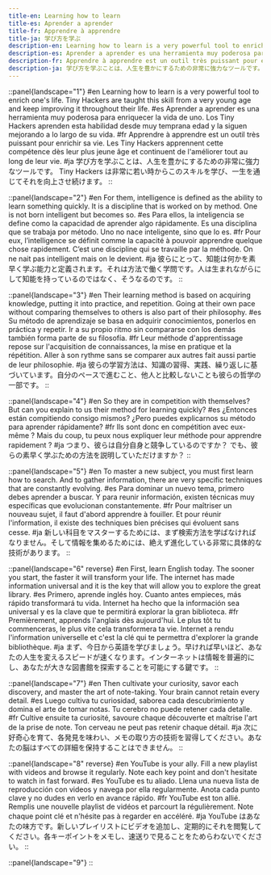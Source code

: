 ```yaml
---
title-en: Learning how to learn
title-es: Aprender a aprender
title-fr: Apprendre à apprendre
title-ja: 学び方を学ぶ
description-en: Learning how to learn is a very powerful tool to enrich one's life. Tiny Hackers are taught this skill from a very young age and keep improving it throughout their life.
description-es: Aprender a aprender es una herramienta muy poderosa para enriquecer la vida de uno. Los Tiny Hackers aprenden esta habilidad desde muy temprana edad y la siguen mejorando a lo largo de su vida.
description-fr: Apprendre à apprendre est un outil très puissant pour enrichir sa vie. Les Tiny Hackers apprennent cette compétence dès leur plus jeune âge et continuent de l'améliorer tout au long de leur vie.
description-ja: 学び方を学ぶことは、人生を豊かにするための非常に強力なツールです。 Tiny Hackers は非常に若い時からこのスキルを学び、一生を通じてそれを向上させ続けます。
---
```


::panel{landscape="1"}
#en
Learning how to learn is a very powerful tool to enrich one's life. Tiny Hackers are taught this skill from a very young age and keep improving it throughout their life.
#es
Aprender a aprender es una herramienta muy poderosa para enriquecer la vida de uno. Los Tiny Hackers aprenden esta habilidad desde muy temprana edad y la siguen mejorando a lo largo de su vida.
#fr
Apprendre à apprendre est un outil très puissant pour enrichir sa vie. Les Tiny Hackers apprennent cette compétence dès leur plus jeune âge et continuent de l'améliorer tout au long de leur vie.
#ja
学び方を学ぶことは、人生を豊かにするための非常に強力なツールです。 Tiny Hackers は非常に若い時からこのスキルを学び、一生を通じてそれを向上させ続けます。
::

::panel{landscape="2"}
#en
For them, intelligence is defined as the ability to learn something quickly. It is a discipline that is worked on by method. One is not born intelligent but becomes so.
#es
Para ellos, la inteligencia se define como la capacidad de aprender algo rápidamente. Es una disciplina que se trabaja por método. Uno no nace inteligente, sino que lo es.
#fr
Pour eux, l’intelligence se définit comme la capacité à pouvoir apprendre quelque chose rapidement. C’est une discipline qui se travaille par la méthode. On ne nait pas intelligent mais on le devient.
#ja
彼らにとって、知能は何かを素早く学ぶ能力と定義されます。それは方法で働く学問です。人は生まれながらにして知能を持っているのではなく、そうなるのです。
::

::panel{landscape="3"}
#en
Their learning method is based on acquiring knowledge, putting it into practice, and repetition. Going at their own pace without comparing themselves to others is also part of their philosophy.
#es
Su método de aprendizaje se basa en adquirir conocimientos, ponerlos en práctica y repetir. Ir a su propio ritmo sin compararse con los demás también forma parte de su filosofía.
#fr
Leur méthode d'apprentissage repose sur l'acquisition de connaissances, la mise en pratique et la répétition. Aller à son rythme sans se comparer aux autres fait aussi partie de leur philosophie.
#ja
彼らの学習方法は、知識の習得、実践、繰り返しに基づいています。自分のペースで進むこと、他人と比較しないことも彼らの哲学の一部です。
::

::panel{landscape="4"}
#en
So they are in competition with themselves? But can you explain to us their method for learning quickly?
#es
¿Entonces están compitiendo consigo mismos? ¿Pero puedes explicarnos su método para aprender rápidamente?
#fr
Ils sont donc en compétition avec eux-même ? Mais du coup, tu peux nous expliquer leur méthode pour apprendre rapidement ?
#ja
つまり、彼らは自分自身と競争しているのですか？ でも、彼らの素早く学ぶための方法を説明していただけますか？
::

::panel{landscape="5"}
#en
To master a new subject, you must first learn how to search. And to gather information, there are very specific techniques that are constantly evolving.
#es
Para dominar un nuevo tema, primero debes aprender a buscar. Y para reunir información, existen técnicas muy específicas que evolucionan constantemente.
#fr
Pour maîtriser un nouveau sujet, il faut d'abord apprendre à fouiller. Et pour réunir l'information, il existe des techniques bien précises qui évoluent sans cesse.
#ja
新しい科目をマスターするためには、まず検索方法を学ばなければなりません。そして情報を集めるためには、絶えず進化している非常に具体的な技術があります。
::

::panel{landscape="6" reverse}
#en
First, learn English today. The sooner you start, the faster it will transform your life. The internet has made information universal and it is the key that will allow you to explore the great library.
#es
Primero, aprende inglés hoy. Cuanto antes empieces, más rápido transformará tu vida. Internet ha hecho que la información sea universal y es la clave que te permitirá explorar la gran biblioteca.
#fr
Premièrement, apprends l'anglais dès aujourd'hui. Le plus tôt tu commenceras, le plus vite cela transformera ta vie. Internet a rendu l'information universelle et c'est la clé qui te permettra d'explorer la grande bibliothèque.
#ja
まず、今日から英語を学びましょう。早ければ早いほど、あなたの人生を変えるスピードが速くなります。インターネットは情報を普遍的にし、あなたが大きな図書館を探索することを可能にする鍵です。
::

::panel{landscape="7"}
#en
Then cultivate your curiosity, savor each discovery, and master the art of note-taking. Your brain cannot retain every detail.
#es
Luego cultiva tu curiosidad, saborea cada descubrimiento y domina el arte de tomar notas. Tu cerebro no puede retener cada detalle.
#fr
Cultive ensuite ta curiosité, savoure chaque découverte et maîtrise l'art de la prise de note. Ton cerveau ne peut pas retenir chaque détail.
#ja
次に好奇心を育て、各発見を味わい、メモの取り方の技術を習得してください。あなたの脳はすべての詳細を保持することはできません。
::

::panel{landscape="8" reverse}
#en
YouTube is your ally. Fill a new playlist with videos and browse it regularly. Note each key point and don't hesitate to watch in fast forward.
#es
YouTube es tu aliado. Llena una nueva lista de reproducción con videos y navega por ella regularmente. Anota cada punto clave y no dudes en verlo en avance rápido.
#fr
YouTube est ton allié. Remplis une nouvelle playlist de vidéos et parcourt la régulièrement. Note chaque point clé et n'hésite pas à regarder en accéléré.
#ja
YouTube はあなたの味方です。新しいプレイリストにビデオを追加し、定期的にそれを閲覧してください。各キーポイントをメモし、速送りで見ることをためらわないでください。
::

::panel{landscape="9"}
::
